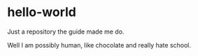 # hello-world

Just a repository the guide made me do.
 
Well I am possibly human, like chocolate and really hate school.
